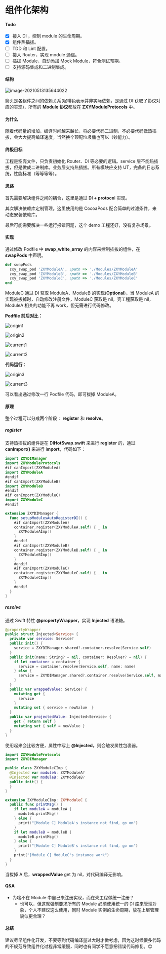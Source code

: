 # 组件化架构

#### Todo

- [x] 接入 DI ，控制 module 的生命周期。
- [x] 组件热插拔。
- [ ] TDD 和 Lint 配置。
- [ ] 接入 Router，实现 module 通信。
- [ ] 插拔 Module，自动添加 Mock Module，符合测试预期。
- [ ] 支持源码集成和二进制集成。

#### 结构

![image-20210513135644022](https://github.com/zhaoxiangyulove/ZXYHotSwap/blob/main/Resource/image-20210513135644022.png?raw=true)

箭头是各组件之间的依赖关系(咖啡色表示并非实际依赖，是通过 DI 获取了协议对应的实现)，所有的 **Module 协议**都放在 **ZXYModuleProtocols** 中。

#### 为什么

随着代码量的增加，编译时间越来越长，将必要代码二进制，不必要代码做热插拔，会大大提高编译速度。当然换个顶配垃圾桶也可以（钞能力）。

#### 终极目标

工程是空壳文件，只负责初始化 Router、DI 等必要的逻辑。service 层不能热插拔，但是做成二进制库。业务层支持热插拔。所有模块应支持 UT，完备的日志系统，性能标准（等等等等）。

#### 思路

首先需要解决组件之间的耦合，这里是通过 **DI + protocol** 实现。

其次解决依赖库定制管理，这里使用的是 CocoaPods 配合简单的过滤条件，来动态安装依赖库。

最后可能需要解决一些运行报错问题，这个 demo 工程还好，没有复杂场景。

#### 实现

通过修改 Podfile 中 **swap_white_array** 的内容来控制插拔的组件，在 **swapPods** 中声明。

```ruby
def swapPods
  zxy_swap_pod 'ZXYModuleA', :path => './Modules/ZXYModuleA'
  zxy_swap_pod 'ZXYModuleB', :path => './Modules/ZXYModuleB'
  zxy_swap_pod 'ZXYModuleC', :path => './Modules/ZXYModuleC'
end

```

ModuleC 通过 DI 获取 ModuleA、ModuleB 的实现(**Optional**)，当 ModuleA 的实现被拔掉时，自动修改注册文件，ModuleC 获取是 nil，壳工程获取是 nil，ModuleA 相关的功能不再 work，但无需进行代码修改。

**Podfile 前后对比：**

![origin1](https://github.com/zhaoxiangyulove/ZXYHotSwap/blob/main/Resource/origin1.png?raw=true)

![origin2](https://github.com/zhaoxiangyulove/ZXYHotSwap/blob/main/Resource/origin2.png?raw=true)

![current1](https://github.com/zhaoxiangyulove/ZXYHotSwap/blob/main/Resource/current1.png?raw=true)

![current2](https://github.com/zhaoxiangyulove/ZXYHotSwap/blob/main/Resource/current2.png?raw=true)

**代码运行：**

![origin3](https://github.com/zhaoxiangyulove/ZXYHotSwap/blob/main/Resource/origin3.png?raw=true)

![current3](https://github.com/zhaoxiangyulove/ZXYHotSwap/blob/main/Resource/current3.png?raw=true)

可以看出通过修改一行 Podfile 代码，即可拔掉 ModuleA。

#### 原理

整个过程可以分成两个阶段： **register** 和 **resolve**。

##### register

支持热插拔的组件是在 **DIHotSwap.swift** 来进行 **register** 的，通过 **canImport()** 来进行  **import**，代码如下：

```swift
import ZXYDIManager
import ZXYModuleProtocols
#if canImport(ZXYModuleA)
import ZXYModuleA
#endif
#if canImport(ZXYModuleB)
import ZXYModuleB
#endif
#if canImport(ZXYModuleC)
import ZXYModuleC
#endif

extension ZXYDIManager {
  func setupModulesAutoRegisterDI() {
    #if canImport(ZXYModuleA)
    container.register(ZXYModuleA.self) { _ in
      ZXYModuleAImp()
    }
    #endif
    #if canImport(ZXYModuleB)
    container.register(ZXYModuleB.self) { _ in
      ZXYModuleBImp()
    }
    #endif
    #if canImport(ZXYModuleC)
    container.register(ZXYModuleC.self) { _ in
      ZXYModuleCImp()
    }
    #endif
  }
}
```

##### resolve

通过 Swift 特性 **@propertyWrapper**，实现 **Injected** 语法糖。

```swift
@propertyWrapper
public struct Injected<Service> {
  private var service: Service?
  public init() {
    service = ZXYDIManager.shared?.container.resolve(Service.self)
  }
  public init(name: String? = nil, container: Resolver? = nil) {
    if let container = container {
      service = container.resolve(Service.self, name: name)
    } else {
      service = ZXYDIManager.shared?.container.resolve(Service.self, name: name)
    }
  }
  public var wrappedValue: Service? {
    mutating get {
      service
    }
    mutating set { service = newValue  }
  }
  public var projectedValue: Injected<Service> {
    get { return self }
    mutating set { self = newValue }
  }
}

```

使用起来会比较方便，属性中写上 **@Injected**，则会触发属性包裹器。

```swift
import ZXYModuleProtocols
import ZXYDIManager

public class ZXYModuleCImp {
  @Injected var moduleA: ZXYModuleA?
  @Injected var moduleB: ZXYModuleB?
  public init() {
  }
}

extension ZXYModuleCImp: ZXYModuleC {
  public func printMsg() {
    if let moduleA = moduleA {
      moduleA.printMsg()
    } else {
      print("[Module C] ModuleA's instance not find, go on")
    }
    if let moduleB = moduleB {
      moduleB.printMsg()
    } else {
      print("[Module C] ModuleB's instance not find, go on")
    }
    print("[Module C] ModuleC's instance work")
  }
}
```

当拔掉 A 后，**wrappedValue** get 为 nil，对代码编译无影响。

#### Q&A

- 为啥不在 Module 中自己来注册实现，而在壳工程做统一注册？
  - 也可以，但这就强制要求所有的 Module 必须使用统一的 DI 库来管理对象，个人不建议这么使用，同时 Module 实例的生命周期，放在上层管理貌似更合理？

#### 总结

建议尽早组件化开发，不要等到代码编译量过大时才做考虑，因为这时候很多代码的不规范导致组件化过程非常缓慢，同时也有同学不愿意把错误代码修复。😊



